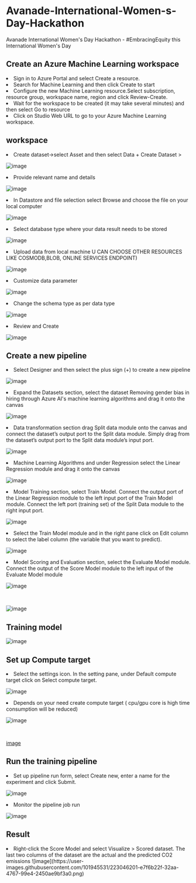 # Avanade-International-Women-s-Day-Hackathon
Avanade International Women's Day Hackathon - #EmbracingEquity this International Women's Day

## Create an Azure Machine Learning workspace
<li> Sign in to Azure Portal and select Create a resource.
<li> Search for Machine Learning and then click Create to start
<li> Configure the new Machine Learning resource.Select subscription, resource group, workspace name, region and click Review-Create.
<li> Wait for the workspace to be created (it may take several minutes) and then select Go to resource
<li> Click on Studio Web URL to go to your Azure Machine Learning workspace.
<br>
  
## workspace

<li> Create dataset->select Asset and then select Data + Create Dataset > 
  
![image](https://user-images.githubusercontent.com/101945531/223024145-6a92b181-cd78-4798-8bb5-de9cfcec1012.png)

  
<li> Provide relevant name and details  
  
![image](https://user-images.githubusercontent.com/101945531/223024294-98f5f5ef-bf6b-400d-a573-4bbcecb95801.png)

<li> In Datastore and file selection select Browse and choose the file on your local computer
  
![image](https://user-images.githubusercontent.com/101945531/223024355-8d48a658-33eb-4b2b-a105-8e3d2923fd38.png)


<li>Select database type where your data result needs to be stored
  
![image](https://user-images.githubusercontent.com/101945531/223024395-1a425506-f3cd-4a93-ac8a-239dd3b9bd2b.png)

  
<li>Upload data from local machine U CAN CHOOSE OTHER RESOURCES LIKE COSMODB,BLOB, ONLINE SERVICES ENDPOINT)

![image](https://user-images.githubusercontent.com/101945531/223024455-a70f8bb9-9d2e-442c-bc1a-36a9030089c7.png)

<li>Customize data parameter 
  
![image](https://user-images.githubusercontent.com/101945531/223024542-69d8cc3d-3587-4d87-918b-497c2db34cec.png)
  
<li>Change the schema type as per data type
  
![image](https://user-images.githubusercontent.com/101945531/223024599-5ec819ca-f6e2-425b-b3c2-16bb0eba5f71.png)
 
<li>Review and Create
  
![image](https://user-images.githubusercontent.com/101945531/223024646-7272c988-0c28-4b28-bfcb-6cd4d9cb9649.png)


## Create a new pipeline

<li> Select Designer and then select the plus sign (+) to create a new pipeline
  
 ![image](https://user-images.githubusercontent.com/101945531/222965580-6211f315-e9bc-4af2-8267-9fa1e6752420.png)

<li> Expand the Datasets section, select the dataset Removing gender bias in hiring through Azure AI's machine learning algorithms and drag it onto the canvas  
  
![image](https://user-images.githubusercontent.com/101945531/223024876-4a2fb69b-74d5-400e-a4df-6581edef0ccd.png)

  
<li> Data transformation section drag Split data module onto the canvas and connect the dataset’s output port to the Split data module. Simply drag from the dataset’s output port to the Split data module’s input port.
  
![image](https://user-images.githubusercontent.com/101945531/223025034-499939e6-0851-47b6-85e1-9184b98d9964.png)
  
 <li> Machine Learning Algorithms and under Regression select the Linear Regression module and drag it onto the canvas
   
 ![image](https://user-images.githubusercontent.com/101945531/223025145-2c45a968-1bbb-4bdc-b173-0c9ac7fafa98.png)

   
<li> Model Training section, select Train Model. Connect the output port of the Linear Regression module to the left input port of the Train Model module. Connect the left port (training set) of the Split Data module to the right input port.
  
 ![image](https://user-images.githubusercontent.com/101945531/223025275-822f80b0-6850-4953-8a77-76fcba8e2ea9.png)

  <li> Select the Train Model module and in the right pane click on Edit column to select the label column (the variable that you want to predict).
    
 ![image](https://user-images.githubusercontent.com/101945531/223026095-63579e22-5ea0-4418-b6c4-f980467e2620.png)

<li> Model Scoring and Evaluation section, select the Evaluate Model module. Connect the output of the Score Model module to the left input of the Evaluate Model module
  
![image](https://user-images.githubusercontent.com/101945531/223025504-615579dc-091c-4b87-baf7-0ab8680a825d.png)
  
<br>
  
![image](https://user-images.githubusercontent.com/101945531/223025569-bde733ca-be4f-4d53-b89c-840881f099e2.png)

  ## Training model
  
![image](https://user-images.githubusercontent.com/101945531/223025887-181d496f-156b-412c-a138-f48db96e4977.png)


  
  ## Set up Compute target
  
 <li> Select the settings icon. In the setting pane, under Default compute target click on Select compute target.
 
 ![image](https://user-images.githubusercontent.com/101945531/223026017-d1e53246-3a0e-4003-b18d-19c2c376687f.png)

  
 <li> Depends on your need create compute target ( cpu/gpu core is high time consumption will be reduced)
   
 ![image](https://user-images.githubusercontent.com/101945531/222966152-7911ac81-0dbd-4729-a6d5-e5addaad6a1a.png)
      
<br>
      
 [image](https://user-images.githubusercontent.com/101945531/222966182-4a0f8e54-06b4-4cbc-9ac4-3414193b7e93.png)
   
 ## Run the training pipeline
   
<li> Set up pipeline run form, select Create new, enter a name for the experiment and click Submit. 
  
![image](https://user-images.githubusercontent.com/101945531/223026419-70caa84e-4668-45a8-b69f-2e3abf9e24f6.png)

  
 <li> Monitor the pipeline job run
   
 ![image](https://user-images.githubusercontent.com/101945531/222966287-d4e90865-e788-4bba-870c-419aa7e5a2fb.png)
   
 ## Result 
   
 <li>Right-click the Score Model and select Visualize > Scored dataset. The last two columns of the dataset are the actual and the predicted CO2 emissions
   ![image](https://user-images.githubusercontent.com/101945531/223046201-e7f6b22f-32aa-4767-99e4-2450ae9bf3a0.png)


  
   

     

